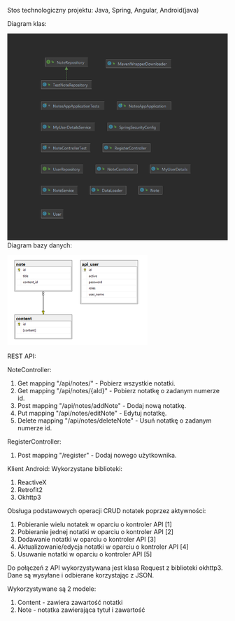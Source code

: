 Stos technologiczny projektu:
Java, Spring, Angular, Android(java)

Diagram klas:

![img.png](img.png)
Diagram bazy danych:

![img_1.png](img_1.png)

REST API:

NoteController:

1. Get mapping  "<host>/api/notes/" - Pobierz wszystkie notatki.
2. Get mapping  "<host>/api/notes/{aId}" - Pobierz notatkę o zadanym numerze id.
3. Post mapping "<host>/api/notes/addNote" - Dodaj nową notatkę.
4. Put mapping "<host>/api/notes/editNote" - Edytuj notatkę.
5. Delete mapping "<host>/api/notes/deleteNote" - Usuń notatkę o zadanym numerze id.

RegisterController:
1. Post mapping "<host>/register" - Dodaj nowego użytkownika.



Klient Android:
Wykorzystane biblioteki:
1. ReactiveX
2. Retrofit2
3. Okhttp3

Obsługa podstawowych operacji CRUD notatek poprzez aktywności:
1. Pobieranie wielu notatek w oparciu o kontroler API [1]
2. Pobieranie jednej notatki w oparciu o kontroler API [2]
3. Dodawanie notatki w oparciu o kontroler API [3]
4. Aktualizowanie/edycja notatki w oparciu o kontroler API [4]
5. Usuwanie notatki w oparciu o kontroler API [5]

Do połączeń z API wykorzystywana jest klasa Request z biblioteki okhttp3.
Dane są wysyłane i odbierane korzystając z JSON.

Wykorzystywane są 2 modele:
1. Content - zawiera zawartość notatki
2. Note - notatka zawierająca tytuł i zawartość
